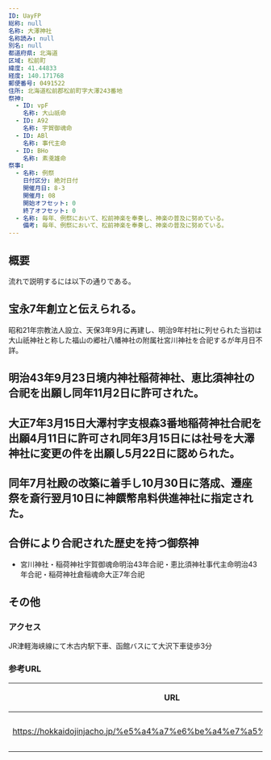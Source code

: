 ```yaml
---
ID: UayFP
総称: null
名称: 大澤神社
名称読み: null
別名: null
都道府県: 北海道
区域: 松前町
緯度: 41.44833
経度: 140.171768
郵便番号: 0491522
住所: 北海道松前郡松前町字大澤243番地
祭神:
  - ID: vpF
    名称: 大山祇命
  - ID: A92
    名称: 宇賀御魂命
  - ID: ABl
    名称: 事代主命
  - ID: BHo
    名称: 素戔雄命
祭事:
  - 名称: 例祭
    日付区分: 絶対日付
    開催月日: 8-3
    開催月: 08
    開始オフセット: 0
    終了オフセット: 0
  - 名称: 毎年、例祭において、松前神楽を奉奏し、神楽の普及に努めている。
    備考: 毎年、例祭において、松前神楽を奉奏し、神楽の普及に努めている。
---
```


## 概要

流れで説明するには以下の通りである。

## 宝永7年創立と伝えられる。

昭和21年宗教法人設立、天保3年9月に再建し、明治9年村社に列せられた当初は大山祇神社と称した福山の郷社八幡神社の附属社宮川神社を合祀するが年月日不詳。

## 明治43年9月23日境内神社稲荷神社、恵比須神社の合祀を出願し同年11月2日に許可された。

## 大正7年3月15日大澤村字支根森3番地稲荷神社合祀を出願4月11日に許可され同年3月15日には社号を大澤神社に変更の件を出願し5月22日に認められた。

## 同年7月社殿の改築に着手し10月30日に落成、遷座祭を斎行翌月10日に神饌幣帛料供進神社に指定された。

## 合併により合祀された歴史を持つ御祭神

- 宮川神社・稲荷神社宇賀御魂命明治43年合祀・恵比須神社事代主命明治43年合祀・稲荷神社倉稲魂命大正7年合祀

## その他

### アクセス

JR津軽海峡線にて木古内駅下車、函館バスにて大沢下車徒歩3分

### 参考URL

| URL                                                               | 説明   |
| ----------------------------------------------------------------- | ------ |
| https://hokkaidojinjacho.jp/%e5%a4%a7%e6%be%a4%e7%a5%9e%e7%a4%be/ | 神社庁 |
